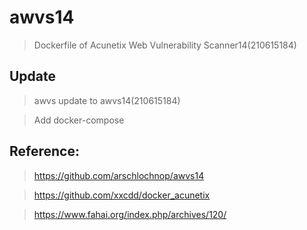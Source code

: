 # awvs14
> Dockerfile of Acunetix Web Vulnerability Scanner14(210615184)

## Update
> awvs update to awvs14(210615184)

> Add docker-compose

## Reference:
> https://github.com/arschlochnop/awvs14

> https://github.com/xxcdd/docker_acunetix

> https://www.fahai.org/index.php/archives/120/
